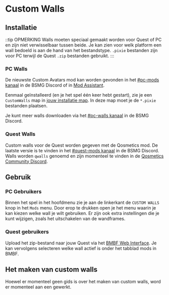 # Custom Walls

## Installatie
::tip OPMERKING Walls moeten speciaal gemaakt worden voor Quest of PC en zijn niet verwisselbaar tussen beide. Je kan zien voor welk platform een wall bedoeld is aan de hand van het bestandstype. `.pixie` bestanden zijn voor PC terwijl de Quest `.zip` bestanden gebruikt. :::

### PC Walls
De nieuwste Custom Avatars mod kan worden gevonden in het [#pc-mods kanaal](https://discord.gg/beatsabermods) in de BSMG Discord of in [Mod Assistant](https://github.com/Assistant/ModAssistant).

Eenmaal geïnstalleerd (en je het spel één keer hebt gestart), zie je een `CustomWalls` map in [jouw installatie map](/faq/install-folder.md). In deze map moet je de `*.pixie` bestanden plaatsen.

Je kunt meer walls downloaden via het [#pc-walls kanaal](https://discord.gg/beatsabermods) in de BSMG Discord.

### Quest Walls
Custom walls voor de Quest worden gegeven met de Qosmetics mod. De laatste versie is te vinden in het [#quest-mods kanaal](https://discord.gg/beatsabermods) in de BSMG Discord. Walls worden `qwalls` genoemd en zijn momenteel te vinden in de [Qosmetics Community Discord](https://discord.gg/qosmetics).

## Gebruik

### PC Gebruikers
Binnen het spel in het hoofdmenu zie je aan de linkerkant de `CUSTOM WALLS` knop in het `Mods` menu. Door erop te drukken open je het menu waarin je kan kiezen welke wall je wilt gebruiken. Er zijn ook extra instellingen die je kunt wijzigen, zoals het uitschakelen van de wandframes.

### Quest gebruikers
Upload het zip-bestand naar jouw Quest via het [BMBF Web Interface](/quest-modding.md#installing-mods). Je kan vervolgens selecteren welke wall actief is onder het tabblad mods in BMBF.

## Het maken van custom walls
Hoewel er momenteel geen gids is over het maken van custom walls, word er momenteel aan een gewerkt.
